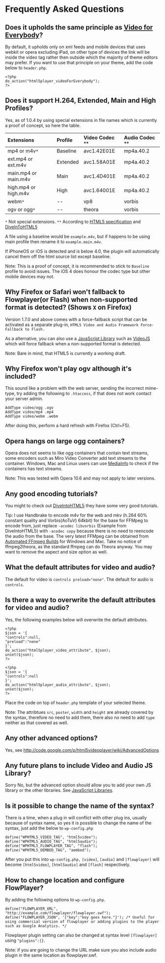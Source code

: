 # Frequently Asked Questions #

## Does it upholds the same principle as [Video for Everybody](http://camendesign.com/code/video_for_everybody)? ##
By default, it upholds only on xml feeds and mobile devices that uses webkit or opera excluding iPad, on other type of devices the link will be inside the video tag rather then outside which the majority of theme editors may prefer.  If you want to use that principle on your theme, add the code below to `header.php`.

```
<?php
do_action("html5player_videoForEverybody");
?>
```

## Does it support H.264, Extended, Main and High Profiles? ##
Yes, as of 1.0.4 by using special extensions in file names which is currently a proof of concept, so here the table.

| Extensions | Profile | Video Codec `**` | Audio Codec `**` |
|:-----------|:--------|:-----------------|:-----------------|
| mp4 or m4v`*` | Baseline | avc1.42E01E      | mp4a.40.2        |
| ext.mp4 or ext.m4v | Extended | avc1.58A01E      | mp4a.40.2        |
| main.mp4 or main.m4v | Main    | avc1.4D401E      | mp4a.40.2        |
| high.mp4 or high.m4v | High    | avc1.64001E      | mp4a.40.2        |
| webm`*`    | --      | vp8              | vorbis           |
| ogv or ogg`*` | --      | theora           | vorbis           |
`*` Not special extensions.
`**` According to [HTML5 specification](http://www.w3.org/TR/html5/video.html) and [DiveInToHTML5](http://diveintohtml5.org/video.html)

A file using a baseline would be `example.m4v`, but if happens to be using main profile then rename it to `example.main.m4v`.

If iPhoneOS or iOS is detected and is below 4.0, the plugin will automatically cancel them off the html source list except baseline.

Note: This is a proof of concept, it is recommended to stick to `Baseline` profile to avoid issues.  The iOS 4 does honour the codec type but other mobile devices may not.

## Why Firefox or Safari won't fallback to Flowplayer(or Flash) when non-supported format is detected? (Shows `X` on Firefox) ##
Version 1.7.0 and above comes with a force-fallback script that can be activated as a separate plug-in, `HTML5 Video and Audio Framework Force-Fallback to Flash.`

As a alternative, you can also use a [JavaScript Library](http://code.google.com/p/html5videoplayer/wiki/JavaScriptLibraries) such as [VideoJS](http://videojs.com/) which will force fallback when a non-supported format is detected.

Note: Bare in mind, that HTML5 is currently a working draft.

## Why Firefox won't play ogv although it's included? ##
This sound like a problem with the web server, sending the incorrect mime-type, try adding
the following to `.htaccess`, if that does not work contact your server admin.

```
AddType video/ogg .ogv
AddType video/mp4 .mp4
AddType video/webm .webm
```

After doing this, perform a hard refresh with Firefox (Ctrl+F5).

## Opera hangs on large ogg containers? ##
Opera does not seems to like ogg containers that contain text streams, some encoders such
as Miro Video Converter add text streams to the container.  Windows, Mac and Linux users can
use [MediaInfo](http://mediainfo.sourceforge.net) to check if the containers has text streams.

Note: This was tested with Opera 10.6 and may not apply to later versions.

## Any good encoding tutorials? ##
You might to check out [DiveIntoHTML5](http://diveintohtml5.org/video.html) they have some very good tutorials.

Tip: I use Handbrake to encode m4v for the web and mkv (h.264 60% constant quality and Vorbis(AoTuV) 64kbit) for the base for FFMpeg to encode from, just replace `-acodec libvorbis` (Example from DiveIntoHTML5) with `-acodec copy` because there is no need to reencode the audio from the base. The very latest FFMpeg can be obtained from [Automated FFmpeg Builds](http://ffmpeg.arrozcru.org/autobuilds/) for Windows and Mac. Take no notice of ffmpeg2theora, as the standard ffmpeg can do Theora anyway.  You may want to remove the aspect and size option as well.

## What the default attributes for video and audio? ##
The default for video is `controls preload="none"`.
The default for audio is `controls`.

## Is there a way to overwrite the default attributes for video and audio? ##
Yes, the following examples below will overwrite the default attributes.

```
<?php
$json = '{
"controls":null,
"preload":"none"
}';
do_action("html5player_video_attribute", $json);
unset($json);
?>
```

```
<?php
$json = '{
"controls":null
}';
do_action("html5player_audio_attribute", $json);
unset($json);
?>
```

Place the code on top of `header.php` template of your selected theme.

Note: The attribtues `src`, `poster`, `width` and `height` are already covered by the syntax,
therefore no need to add them, there also no need to add `type` neither as that covered
as well.

## Any other advanced options? ##

Yes, see http://code.google.com/p/html5videoplayer/wiki/AdvancedOptions

## Any future plans to include Video and Audio JS Library? ##
Sorry No, but the advanced option should allow you to add your own JS library or
the other libraries.  See [JavaScript Libraries](http://code.google.com/p/html5videoplayer/wiki/JavaScriptLibraries).

## Is it possible to change the name of the syntax? ##
There is a time, when a plug in will conflict with other plug ins, usually because of syntax name, so yes it is possible to change the name of the syntax, just add the below to `wp-config.php`

```
define("WPHTML5_VIDEO_TAG", "html5video");
define("WPHTML5_AUDIO_TAG", "html5audio");
define("WPHTML5_FLOWPLAYER_TAG", "flash");
define("WPHTML5_OEMBED_TAG", "aembed");
```

After you put this into `wp-config.php,` `[video]`, `[audio]` and `[flowplayer]` will become `[html5video]`, `[html5audio]` and `[flash]` respectively.

## How to change location and configure FlowPlayer? ##
By adding the following options to `wp-config.php`.

```
define("FLOWPLAYER_URL", "http://example.com/flowplayer/flowplayer.swf");
define("FLOWPLAYER_JSON", '{"key":"key goes here."}'); /* Useful for using commercial version of flowplayer or adding plugins to the player such as Google Analytics. */
```

Flowplayer plugin setting can also be changed at syntax level `[flowplayer]` using `"plugins":{}`.

Note: if you are going to change the URL make sure you also include audio plugin in the same location as flowplayer.swf.